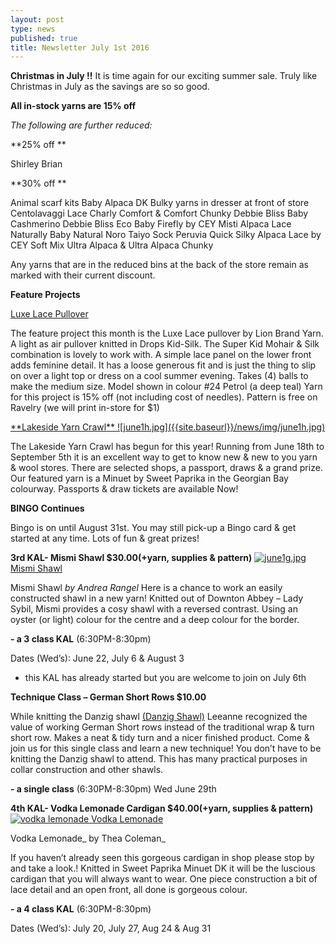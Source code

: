 ```yaml
---
layout: post
type: news
published: true
title: Newsletter July 1st 2016
---
```

**Christmas in July !!**
It is time again for our exciting summer sale.  Truly like Christmas in July as the savings are so so good.
 
**All in-stock yarns are 15% off**

_The following are further reduced:_

**25% off **

Shirley Brian

**30% off **

Animal scarf kits
Baby Alpaca DK
Bulky yarns in dresser at front of store
Centolavaggi Lace
Charly
Comfort & Comfort Chunky
Debbie Bliss Baby Cashmerino
Debbie Bliss Eco Baby
Firefly by CEY
Misti Alpaca Lace
Naturally Baby Natural
Noro Taiyo Sock
Peruvia Quick
Silky Alpaca Lace by CEY
Soft Mix
Ultra Alpaca & Ultra Alpaca Chunky
 
Any yarns that are in the reduced bins at the back of the store remain as marked with their current discount.
 
**Feature Projects**

<a href="http://www.ravelry.com/patterns/library/luxe-lace-pullover" alt="">

Luxe Lace Pullover
</a>

The feature project this month is the Luxe Lace pullover by Lion Brand Yarn. A light as air pullover knitted in Drops Kid-Silk.  The Super Kid Mohair & Silk combination is lovely to work with. A simple lace panel on the lower front adds feminine detail. It has a loose generous fit and is just the thing to slip on over a light top or dress on a cool summer evening.  Takes (4) balls to make the medium size.  Model shown in colour #24 Petrol (a deep teal)  Yarn for this project is 15% off (not including cost of   needles). Pattern is free on Ravelry   (we will print in-store for $1)
 
<a href="http://lakesideyarncrawl.blogspot.ca/" alt="">
**Lakeside Yarn Crawl**
![june1h.jpg]({{site.baseurl}}/news/img/june1h.jpg)
</a>

The Lakeside Yarn Crawl has begun for this year!  Running from June 18th to September 5th it is an excellent way to get to know new & new to you yarn & wool stores.  There are selected shops, a passport, draws & a grand prize. Our featured yarn is a Minuet by Sweet Paprika in the Georgian Bay colourway. Passports & draw tickets are available Now! 


**BINGO Continues**

Bingo is on until August 31st. You may still pick-up a Bingo card & get started at
any time. Lots of fun & great prizes!
 
**3rd  KAL- Mismi Shawl            $30.00(+yarn, supplies & pattern)**
<a href="http://www.ravelry.com/patterns/library/mismi-shawl" alt="">
![june1g.jpg]({{site.baseurl}}/news/img/june1g.jpg)
Mismi Shawl
</a>

Mismi Shawl _by Andrea Rangel_
Here is a chance to work an easily constructed shawl in a new yarn!  Knitted out of  Downton Abbey – Lady Sybil, Mismi provides a cosy shawl with a reversed
contrast.  Using an oyster (or light) colour for the centre and a deep colour for the border.

**- a 3 class KAL** (6:30PM-8:30pm)

   Dates (Wed’s): June 22, July 6 & August 3

- this KAL has already started but you are welcome to join on July 6th   


**Technique Class – German Short Rows                       $10.00**

While knitting the Danzig shawl [(Danzig Shawl)](http://www.ravelry.com/patterns/library/danzig) Leeanne recognized the value of working German Short rows instead of the traditional wrap & turn short row.  Makes a neat & tidy turn and a nicer finished product.  Come & join us for this single class and learn a new technique!  You don’t have to be knitting the Danzig shawl to attend. This has many practical purposes in collar construction and other shawls.

**- a single class** (6:30PM-8:30pm)  Wed June 29th

**4th  KAL- Vodka Lemonade Cardigan            $40.00(+yarn, supplies & pattern)**
<a href="http://www.ravelry.com/patterns/library/vodka-lemonade" alt="">
![vodka lemonade](http://www.woolandsilkco.com/img/kal/kal4.jpg)
Vodka Lemonade
</a>

Vodka Lemonade_  by Thea Coleman_

If you haven’t already seen this gorgeous cardigan in shop please stop by and take a look.!  Knitted in Sweet Paprika Minuet DK it will be the luscious cardigan that you will always want to wear.  One piece construction a bit of lace detail and an open front, all done is gorgeous colour.

**- a 4 class KAL** (6:30PM-8:30pm)

   Dates (Wed’s): July 20, July 27, Aug 24 & Aug 31
